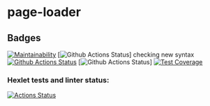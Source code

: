 # page-loader

## Badges
[![Maintainability](https://api.codeclimate.com/v1/badges/fa73fdf8738429e795c7/maintainability)](https://codeclimate.com/github/sound-round/python-project-lvl3/maintainability)
[![Github Actions Status](https://github.com/sound-round/python-project-lvl3/actions/workflows/linter.yml/badge.svg)]
 checking new syntax
[![Github Actions Status](https://github.com/sound-round/python-project-lvl3/workflows/linter/badge.svg)](https://github.com/sound-round/python-project-lvl3/actions)
[![Github Actions Status](https://github.com/sound-round/python-project-lvl3/actions/workflows/tests.yml/badge.svg)]
[![Test Coverage](https://api.codeclimate.com/v1/badges/fa73fdf8738429e795c7/test_coverage)](https://codeclimate.com/github/sound-round/python-project-lvl3/test_coverage)

### Hexlet tests and linter status:
[![Actions Status](https://github.com/sound-round/python-project-lvl3/workflows/hexlet-check/badge.svg)](https://github.com/sound-round/python-project-lvl3/actions)